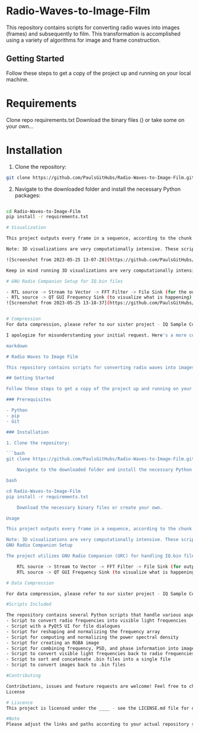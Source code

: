 # Radio-Waves-to-Image-Film
This repository contains scripts for converting radio waves into images (frames) and subsequently to film. This transformation is accomplished using a variety of algorithms for image and frame construction.

## Getting Started

Follow these steps to get a copy of the project up and running on your local machine.

# Requirements
Clone repo
requirements.txt
Download the binary files () or take some on your own... 

# Installation
1. Clone the repository:

```bash
git clone https://github.com/PaulsGitHubs/Radio-Waves-to-Image-Film.git
```
2. Navigate to the downloaded folder and install the necessary Python packages:

```bash

cd Radio-Waves-to-Image-Film
pip install -r requirements.txt

# Visualization

This project outputs every frame in a sequence, according to the chunk size specified in the 2D Cartesian grid scripts. By default, the chunk size is set to half of the input max. The chunk time can be computed as chunk_time = chunk_size / input_max.

Note: 3D visualizations are very computationally intensive. These scripts are not optimized for GPU acceleration, so it is advisable to stick with the 2D Cartesian scripts for better performance.

![Screenshot from 2023-05-25 13-07-28](https://github.com/PaulsGitHubs/Radio-Waves-to-Image-Film/assets/102178068/cdb96dab-ed72-470e-babd-293d88acc63b)

Keep in mind running 3D visualizations are very computationally intensive, and I would suggest sticking to the 2D cartesian scripts... even if you have a supercomputer, these are not optamized for GPU acceleration... so just stick with the 2D visualizations for now... trust me.

# GNU Radio Companion Setup for IQ.bin files

- RTL source -> Stream to Vector -> FFT Filter -> File Sink (for the output of the IQ binary file)
- RTL source -> QT GUI Frequency Sink (to visualize what is happening)
![Screenshot from 2023-05-25 13-18-37](https://github.com/PaulsGitHubs/Radio-Waves-to-Image-Film/assets/102178068/356fa74d-42a9-409b-9b6f-10251b33c5d6)


# Compression
For data compression, please refer to our sister project - IQ Sample Compression with FFT and DWT. This project will help you compress the data with DWT, and then decompress it to FFT, IQ samples, etc.

I apologize for misunderstanding your initial request. Here's a more comprehensive README.md content for your repository:

markdown

# Radio Waves to Image Film

This repository contains scripts for converting radio waves into images (frames) and subsequently to film. This transformation is accomplished using a variety of algorithms for image and frame construction.

## Getting Started

Follow these steps to get a copy of the project up and running on your local machine.

### Prerequisites

- Python
- pip
- Git

### Installation

1. Clone the repository:

```bash
git clone https://github.com/PaulsGitHubs/Radio-Waves-to-Image-Film.git

    Navigate to the downloaded folder and install the necessary Python packages:

bash

cd Radio-Waves-to-Image-Film
pip install -r requirements.txt

    Download the necessary binary files or create your own.

Usage

This project outputs every frame in a sequence, according to the chunk size specified in the 2D Cartesian grid scripts. By default, the chunk size is set to half of the input max. The chunk time can be computed as chunk_time = chunk_size / input_max.

Note: 3D visualizations are very computationally intensive. These scripts are not optimized for GPU acceleration, so it is advisable to stick with the 2D Cartesian scripts for better performance.
GNU Radio Companion Setup

The project utilizes GNU Radio Companion (GRC) for handling IQ.bin files. Here's the setup:

    RTL source -> Stream to Vector -> FFT Filter -> File Sink (for output of the IQ binary file)
    RTL source -> QT GUI Frequency Sink (to visualize what is happening)

# Data Compression

For data compression, please refer to our sister project - IQ Sample Compression with FFT and DWT. This project will help you compress the data with DWT, and then decompress it to FFT, IQ samples, etc.

#Scripts Included

The repository contains several Python scripts that handle various aspects of the transformation process. These scripts include:
- Script to convert radio frequencies into visible light frequencies
- Script with a PyQt5 UI for file dialogues
- Script for reshaping and normalizing the frequency array
- Script for computing and normalizing the power spectral density
- Script for creating an RGBA image
- Script for combining frequency, PSD, and phase information into image data
- Script to convert visible light frequencies back to radio frequencies
- Script to sort and concatenate .bin files into a single file
- Script to convert images back to .bin files

#Contributing

Contributions, issues and feature requests are welcome! Feel free to check the issues page.
License

# Liscence
This project is licensed under the ____ - see the LICENSE.md file for details.

#Note
Please adjust the links and paths according to your actual repository structure and URLs.

